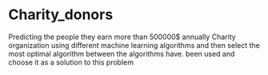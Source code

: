 # Charity_donors
Predicting the people they earn more than 500000$ annually Charity organization using different machine learning algorithms and then select the most optimal algorithm between the algorithms have. been used and choose it as a solution to this problem
